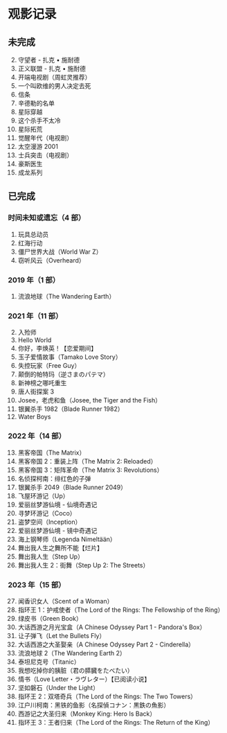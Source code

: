 # 观影记录

## 未完成

2. 守望者 - 扎克 • 施耐德
3. 正义联盟 - 扎克 • 施耐德
4. 开端电视剧（周虹灵推荐）
5. 一个叫欧维的男人决定去死
6. 信条
7. 辛德勒的名单
8. 星际穿越
9. 这个杀手不太冷
10. 星际拓荒
11. 觉醒年代（电视剧）
12. 太空漫游 2001
13. 士兵突击（电视剧）
14. 豪斯医生
14. 成龙系列

## 已完成

### 时间未知或遗忘（4 部）

1. 玩具总动员
2. 红海行动
3. 僵尸世界大战（World War Z）
4. 窃听风云（Overheard）

### 2019 年（1 部）

1. 流浪地球（The Wandering Earth）

### 2021 年（11 部）

2. 入殓师
3. Hello World
4. 你好，李焕英！【恋爱期间】
5. 玉子爱情故事（Tamako Love Story）
6. 失控玩家（Free Guy）
7. 颠倒的帕特玛（逆さまのパテマ）
8. 新神榜之哪吒重生
9. 唐人街探案 3
10. Josee，老虎和鱼（Josee, the Tiger and the Fish）
11. 银翼杀手 1982（Blade Runner 1982）
12. Water Boys

### 2022 年（14 部）

13. 黑客帝国（The Matrix）
14. 黑客帝国 2：重装上阵（The Matrix 2: Reloaded）
15.  黑客帝国 3：矩阵革命（The Matrix 3: Revolutions）
16. 名侦探柯南：绯红色的子弹
17. 银翼杀手 2049（Blade Runner 2049）
18. 飞屋环游记（Up）
19. 爱丽丝梦游仙境 - 仙境奇遇记
20. 寻梦环游记（Coco）
21. 盗梦空间（Inception）
22. 爱丽丝梦游仙境 - 镜中奇遇记
23. 海上钢琴师（Legenda Nimeltään）
24. 舞出我人生之舞所不能【烂片】
25. 舞出我人生（Step Up）
26. 舞出我人生 2：街舞（Step Up 2: The Streets）

### 2023 年（15 部）

27. 闻香识女人（Scent of a Woman）
28. 指环王 1：护戒使者（The Lord of the Rings: The Fellowship of the Ring）
29. 绿皮书（Green Book）
30. 大话西游之月光宝盒（A Chinese Odyssey Part 1 - Pandora's Box）
31. 让子弹飞（Let the Bullets Fly）
32. 大话西游之大圣娶亲（A Chinese Odyssey Part 2 - Cinderella）
33. 流浪地球 2（The Wandering Earth 2）
34. 泰坦尼克号（Titanic）
35. 我想吃掉你的胰脏（君の膵臓をたべたい）
36. 情书（Love Letter・ラヴレター）【已阅读小说】
37. 坚如磐石（Under the Light）
38. 指环王 2：双塔奇兵（The Lord of the Rings: The Two Towers）
39. 江户川柯南：黑铁的鱼影（名探偵コナン：黒鉄の魚影）
40. 西游记之大圣归来（Monkey King: Hero Is Back）
41. 指环王 3：王者归来（The Lord of the Rings: The Return of the King）